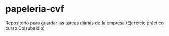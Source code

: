 # papeleria-cvf
Repositorio para guardar las tareas diarias de la empresa (Ejercicio práctico curso Colsubsidio)
